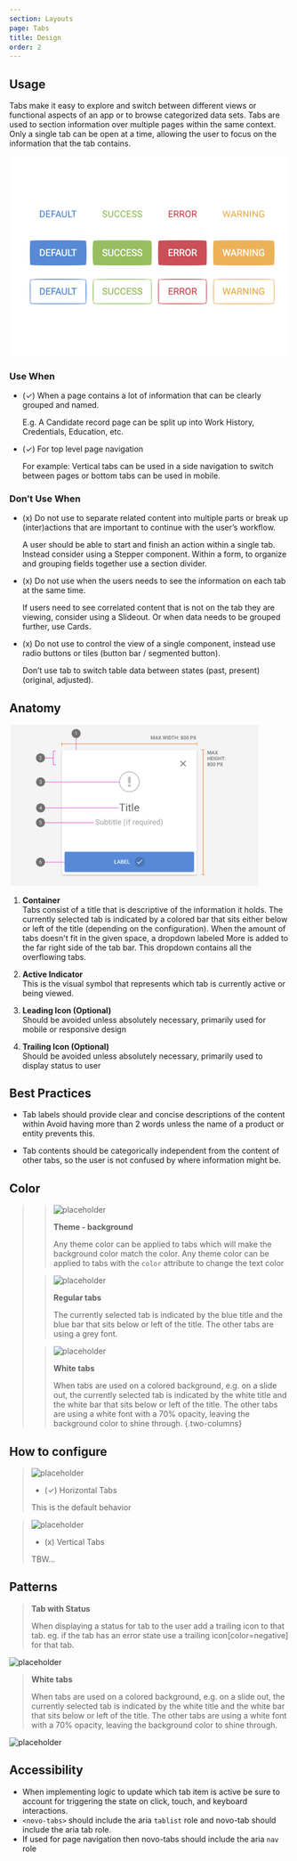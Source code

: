 ```yaml
---
section: Layouts
page: Tabs
title: Design
order: 2
---
```


## Usage

<novo-grid columns="2" align="start" gap="2rem">
<div>

Tabs make it easy to explore and switch between different views or functional aspects of an app or to browse categorized data sets. Tabs are used to section information over multiple pages within the same context. Only a single tab can be open at a time, allowing the user to focus on the information that the tab contains.

</div>

<img src="/assets/images/ButtonOverview.png"/>

<div>

### Use When

- (✓) When a page contains a lot of information that can be clearly grouped and named.

  E.g. A Candidate record page can be split up into Work History, Credentials, Education, etc.

- (✓) For top level page navigation

  For example: Vertical tabs can be used in a side navigation to switch between pages or bottom tabs can be used in mobile.

</div>
<div>

### Don′t Use When

- (x) Do not use to separate related content into multiple parts or break up (inter)actions that are important to continue with the user’s workflow.

  A user should be able to start and finish an action within a single tab. Instead consider using a Stepper component. Within a form, to organize and grouping fields together use a section divider.

- (x) Do not use when the users needs to see the information on each tab at the same time.

  If users need to see correlated content that is not on the tab they are viewing, consider using a Slideout. Or when data needs to be grouped further, use Cards.

- (x) Do not use to control the view of a single component, instead use radio buttons or tiles (button bar / segmented button).

  Don’t use tab to switch table data between states (past, present) (original, adjusted).

</div>
</novo-grid>

## Anatomy

<novo-grid columns="2" align="start" gap="2rem">

<img src="assets/images/ModalAnatomy.png" width="450">

<div>

1. **Container**<br>
   Tabs consist of a title that is descriptive of the information it holds. The currently selected tab is indicated by a colored bar that sits either below or left of the title (depending on the configuration). When the amount of tabs doesn't fit in the given space, a dropdown labeled More is added to the far right side of the tab bar. This dropdown contains all the overflowing tabs.

1. **Active Indicator**<br>
   This is the visual symbol that represents which tab is currently active or being viewed.

1. **Leading Icon (Optional)**<br>
   Should be avoided unless absolutely necessary, primarily used for mobile or responsive design

1. **Trailing Icon (Optional)**<br>
   Should be avoided unless absolutely necessary, primarily used to display status to user

</div>
</novo-grid>

## Best Practices

- Tab labels should provide clear and concise descriptions of the content within
  Avoid having more than 2 words unless the name of a product or entity prevents this.

- Tab contents should be categorically independent from the content of other tabs, so the user is not confused by where information might be.

## Color

> > ![placeholder](https://via.placeholder.com/350x250)
> >
> > **Theme - background**
> >
> > Any theme color can be applied to tabs which will make the background color match the color.
> > Any theme color can be applied to tabs with the `color` attribute to change the text color
>
> > ![placeholder](https://via.placeholder.com/350x250)
> >
> > **Regular tabs**
> >
> > The currently selected tab is indicated by the blue title and the blue bar that sits below or left of the title. The other tabs are using a grey font.
>
> > ![placeholder](https://via.placeholder.com/350x250)
> >
> > **White tabs**
> >
> > When tabs are used on a colored background, e.g. on a slide out, the currently selected tab is indicated by the white title and the white bar that sits below or left of the title. The other tabs are using a white font with a 70% opacity, leaving the background color to shine through.
> > {.two-columns}

## How to configure

<novo-grid columns="2" align="start" gap="2rem">

> ![placeholder](https://via.placeholder.com/350x250)
>
> - (✓) Horizontal Tabs
>
> This is the default behavior

> ![placeholder](https://via.placeholder.com/350x250)
>
> - (x) Vertical Tabs
>
> TBW...

</novo-grid>

## Patterns

<novo-grid columns="2" align="start" gap="2rem">

> **Tab with Status**
>
> When displaying a status for tab to the user add a trailing icon to that tab. eg. if the tab has an error state use a trailing icon[color=negative] for that tab.

![placeholder](https://via.placeholder.com/350x250)

> **White tabs**
>
> When tabs are used on a colored background, e.g. on a slide out, the currently selected tab is indicated by the white title and the white bar that sits below or left of the title. The other tabs are using a white font with a 70% opacity, leaving the background color to shine through.

![placeholder](https://via.placeholder.com/350x250)

</novo-grid>

## Accessibility

- When implementing logic to update which tab item is active be sure to account for triggering the state on click, touch, and keyboard interactions.
- `<novo-tabs>` should include the aria `tablist` role and novo-tab should include the aria tab role.
- If used for page navigation then novo-tabs should include the aria `nav` role
